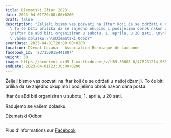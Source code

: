 ```yaml
---
title: Džematski Iftar 2023
date: 2023-04-01T20:00:00+0200
draft: false
description: "Željeli bismo vas pozvati na iftar koji će se održati u našoj džamiji.\
  \ To će biti prilika da se zajedno okupimo i podijelimo obrok nakon dana posta.\n\
  \nIftar će aBd biti organiziran u subotu, 1. aprila, u 20 sati. \n\nRadujemo se\
  \ vašem dolasku.\n\nDžematski Odbor"
eventDate: 2023-04-01T20:00:00+0200
location: Džemat Lozana - Association Bosniaque de Lausanne
facebook_id: '237150915441087'
weight: 30
image: https://scontent-ord5-1.xx.fbcdn.net/v/t39.30808-6/476231214_935500385377228_3500090740640109385_n.jpg?_nc_cat=101&ccb=1-7&_nc_sid=9e60e4&_nc_ohc=7Z7kK7Nxsm0Q7kNvwEUDezW&_nc_oc=AdmgPnmwDhaP26IPbVSROCumg2pCSKt55bQUAvafM1bkYEEsofYpetLz47ralxBbdFs&_nc_zt=23&_nc_ht=scontent-ord5-1.xx&edm=ABTKTjYEAAAA&_nc_gid=6R7OqBqrvyZ9jgR4kRhVUQ&oh=00_AfXHTn5ZJU8bPxpdRT_tT0JY5o1c8yQvsHgIggDZ8wpjnw&oe=68AC68DA
endDate: 2023-04-01T23:30:00+0200
---
```


Željeli bismo vas pozvati na iftar koji će se održati u našoj džamiji. To će biti prilika da se zajedno okupimo i podijelimo obrok nakon dana posta.

Iftar će aBd biti organiziran u subotu, 1. aprila, u 20 sati. 

Radujemo se vašem dolasku.

Džematski Odbor

---

Plus d'informations sur [Facebook](https://facebook.com/events/237150915441087)